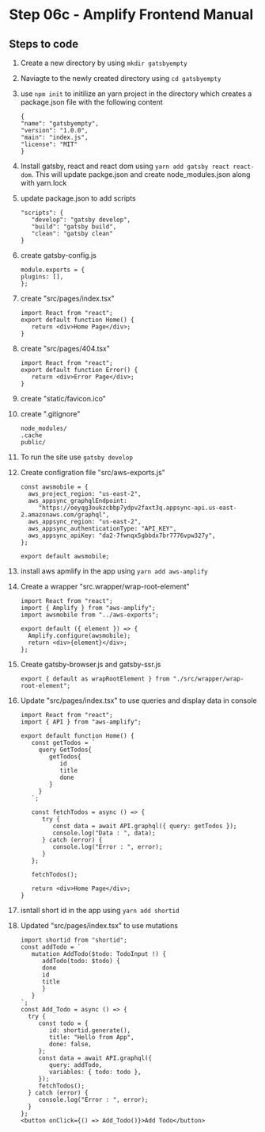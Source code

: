 # Step 06c - Amplify Frontend Manual

## Steps to code

1. Create a new directory by using `mkdir gatsbyempty`
2. Naviagte to the newly created directory using `cd gatsbyempty`
3. use `npm init` to initilize an yarn project in the directory which creates a package.json file with the following content
   ```
   {
   "name": "gatsbyempty",
   "version": "1.0.0",
   "main": "index.js",
   "license": "MIT"
   }
   ```
4. Install gatsby, react and react dom using `yarn add gatsby react react-dom`. This will update packge.json and create node_modules.json along with yarn.lock
5. update package.json to add scripts

   ```
   "scripts": {
      "develop": "gatsby develop",
      "build": "gatsby build",
      "clean": "gatsby clean"
   }
   ```

6. create gatsby-config.js

   ```
   module.exports = {
   plugins: [],
   };
   ```

7. create "src/pages/index.tsx"

   ```
   import React from "react";
   export default function Home() {
      return <div>Home Page</div>;
   }
   ```

8. create "src/pages/404.tsx"

   ```
   import React from "react";
   export default function Error() {
      return <div>Error Page</div>;
   }
   ```

9. create "static/favicon.ico"

10. create ".gitignore"

    ```
    node_modules/
    .cache
    public/
    ```

11. To run the site use `gatsby develop`

12. Create configration file "src/aws-exports.js"

    ```
    const awsmobile = {
      aws_project_region: "us-east-2",
      aws_appsync_graphqlEndpoint:
         "https://oeyqg3oukzcbbp7ydpv2faxt3q.appsync-api.us-east-2.amazonaws.com/graphql",
      aws_appsync_region: "us-east-2",
      aws_appsync_authenticationType: "API_KEY",
      aws_appsync_apiKey: "da2-7fwnqx5gbbdx7br7776vpw327y",
    };

    export default awsmobile;
    ```

13. install aws apmlify in the app using `yarn add aws-amplify`
14. Create a wrapper "src.wrapper/wrap-root-element"

    ```
    import React from "react";
    import { Amplify } from "aws-amplify";
    import awsmobile from "../aws-exports";

    export default ({ element }) => {
      Amplify.configure(awsmobile);
      return <div>{element}</div>;
    };

    ```

15. Create gatsby-browser.js and gatsby-ssr.js

    ```
    export { default as wrapRootElement } from "./src/wrapper/wrap-root-element";

    ```

16. Update "src/pages/index.tsx" to use queries and display data in console

    ```
    import React from "react";
    import { API } from "aws-amplify";

    export default function Home() {
       const getTodos = `
         query GetTodos{
            getTodos{
               id
               title
               done
            }
         }
       `;

       const fetchTodos = async () => {
          try {
             const data = await API.graphql({ query: getTodos });
             console.log("Data : ", data);
          } catch (error) {
             console.log("Error : ", error);
          }
       };

       fetchTodos();

       return <div>Home Page</div>;
    }
    ```

17. isntall short id in the app using `yarn add shortid`
18. Updated "src/pages/index.tsx" to use mutations

    ```
    import shortid from "shortid";
    const addTodo = `
       mutation AddTodo($todo: TodoInput !) {
          addTodo(todo: $todo) {
          done
          id
          title
          }
       }
    `;
    const Add_Todo = async () => {
      try {
         const todo = {
            id: shortid.generate(),
            title: "Hello from App",
            done: false,
         };
         const data = await API.graphql({
            query: addTodo,
            variables: { todo: todo },
         });
         fetchTodos();
      } catch (error) {
         console.log("Error : ", error);
      }
    };
    <button onClick={() => Add_Todo()}>Add Todo</button>
    ```
